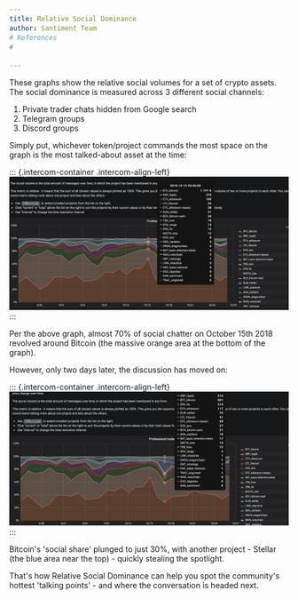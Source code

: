 ```yaml
---
title: Relative Social Dominance
author: Santiment Team
# References
#

---
```


These graphs show the relative social volumes for a set of crypto
assets. The social dominance is measured across 3 different social
channels:

1.  Private trader chats hidden from Google search
2.  Telegram groups
3.  Discord groups

Simply put, whichever token/project commands the most space on the graph
is the most talked-about asset at the time:

::: {.intercom-container .intercom-align-left}
![](10.png)
:::

Per the above graph, almost 70% of social chatter on October 15th 2018
revolved around Bitcoin (the massive orange area at the bottom of the
graph).

However, only two days later, the discussion has moved on:

::: {.intercom-container .intercom-align-left}
![](11.png)
:::

Bitcoin's 'social share' plunged to just 30%, with another project -
Stellar (the blue area near the top) - quickly stealing the spotlight.

That's how Relative Social Dominance can help you spot the community's
hottest 'talking points' - and where the conversation is headed next.

